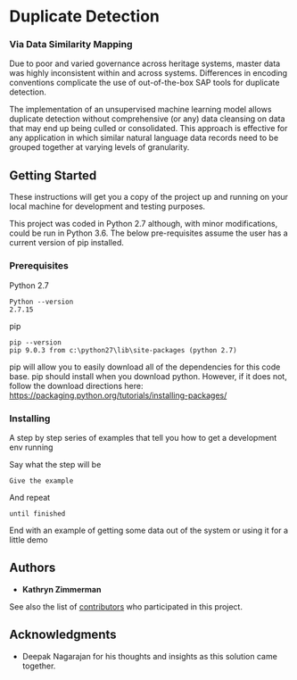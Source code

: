 # Duplicate Detection 
### Via Data Similarity Mapping

Due to poor and varied governance across heritage systems, master data was highly inconsistent within and across systems. Differences in encoding conventions complicate the use of out-of-the-box SAP tools for duplicate detection.

The implementation of an unsupervised machine learning model allows duplicate detection without comprehensive (or any) data cleansing on data that may end up being culled or consolidated. This approach is effective for any application in which similar natural language data records need to be grouped together at varying levels of granularity. 


## Getting Started

These instructions will get you a copy of the project up and running on your local machine for development and testing purposes.

This project was coded in Python 2.7 although, with minor modifications, could be run in Python 3.6. The below pre-requisites assume the user has a current version of pip installed. 

### Prerequisites

Python 2.7

```
Python --version
2.7.15
```

pip 

```
pip --version
pip 9.0.3 from c:\python27\lib\site-packages (python 2.7)
```
pip will allow you to easily download all of the dependencies for this code base. pip should install when you download python. However, if it does not, follow the download directions here: https://packaging.python.org/tutorials/installing-packages/

### Installing

A step by step series of examples that tell you how to get a development env running

Say what the step will be

```
Give the example
```

And repeat

```
until finished
```

End with an example of getting some data out of the system or using it for a little demo

## Authors

* **Kathryn Zimmerman** 

See also the list of [contributors](https://github.com/your/project/contributors) who participated in this project.

## Acknowledgments

* Deepak Nagarajan for his thoughts and insights as this solution came together. 
